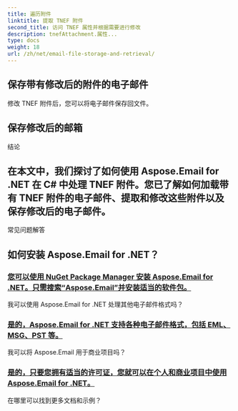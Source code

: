 ```yaml
---
title: 遍历附件
linktitle: 提取 TNEF 附件
second_title: 访问 TNEF 属性并根据需要进行修改
description: tnefAttachment.属性...
type: docs
weight: 18
url: /zh/net/email-file-storage-and-retrieval/
---
```


## 保存带有修改后的附件的电子邮件

修改 TNEF 附件后，您可以将电子邮件保存回文件。

## 保存修改后的邮箱

结论

## 在本文中，我们探讨了如何使用 Aspose.Email for .NET 在 C# 中处理 TNEF 附件。您已了解如何加载带有 TNEF 附件的电子邮件、提取和修改这些附件以及保存修改后的电子邮件。

常见问题解答

## 如何安装 Aspose.Email for .NET？
### [您可以使用 NuGet Package Manager 安装 Aspose.Email for .NET。只需搜索“Aspose.Email”并安装适当的软件包。](./reading-all-messages-from-zimbra-tgz-storage-with-csharp/)
我可以使用 Aspose.Email for .NET 处理其他电子邮件格式吗？
### [是的，Aspose.Email for .NET 支持各种电子邮件格式，包括 EML、MSG、PST 等。](./reading-messages-from-nsf-storage-using-csharp/)
我可以将 Aspose.Email 用于商业项目吗？
### [是的，只要您拥有适当的许可证，您就可以在个人和商业项目中使用 Aspose.Email for .NET。](./saving-messages-from-zimbra-tgz-storage-with-csharp/)
在哪里可以找到更多文档和示例？